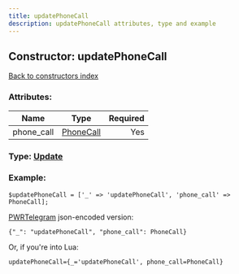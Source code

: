 ```yaml
---
title: updatePhoneCall
description: updatePhoneCall attributes, type and example
---
```

## Constructor: updatePhoneCall  
[Back to constructors index](index.md)



### Attributes:

| Name     |    Type       | Required |
|----------|:-------------:|---------:|
|phone\_call|[PhoneCall](../types/PhoneCall.md) | Yes|



### Type: [Update](../types/Update.md)


### Example:

```
$updatePhoneCall = ['_' => 'updatePhoneCall', 'phone_call' => PhoneCall];
```  

[PWRTelegram](https://pwrtelegram.xyz) json-encoded version:

```
{"_": "updatePhoneCall", "phone_call": PhoneCall}
```


Or, if you're into Lua:  


```
updatePhoneCall={_='updatePhoneCall', phone_call=PhoneCall}

```


